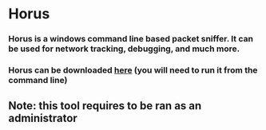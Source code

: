 # Horus
### Horus is a windows command line based packet sniffer. It can be used for network tracking, debugging, and much more.
### Horus can be downloaded [here](https://github.com/jptr218/horus/raw/main/horus.exe) (you will need to run it from the command line)
## **Note: this tool requires to be ran as an administrator**

